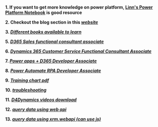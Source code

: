 **1. If you want to get more knowledge on power platform, [Linn's Power Platform Notebook](https://linnzawwin.blogspot.com/) is good resource**


**2. Checkout the blog section in this _[website](https://uds.systems/)_**


**3. _[Different books available to learn](https://carldesouza.com/books/)_**


**5. _[D365 Sales functional consultant associate ]( https://learn.microsoft.com/enus/certifications/d365functionalconsultantsales/)_**


**6. _[Dynamics 365 Customer Service Functional Consultant Associate ]( https://learn.microsoft.com/enus/certifications/d365functionalconsultantcustomerservice/)_**


**7. _[Power apps + D365 Developer Associate ]( https://learn.microsoft.com/enus/certifications/powerappsandd365developerassociate/)_**


**8. _[Power Automate RPA Developer Associate ]( https://learn.microsoft.com/enus/certifications/powerautomaterpadeveloperassociate)_**


**9. _[Training chart pdf ]( https://query.prod.cms.rt.microsoft.com/cms/api/am/binary/RE4C5rO)_**


**10. _[troubleshooting ]( https://learn.microsoft.com/enus/troubleshoot/dynamics365/customerservice/welcomecustomerservice)_**


**11. _[D4Dynamics videos download ]( https://litsservicesmy.sharepoint.com/personal/adnan_jalees_lits_services/_layouts/15/onedrive.aspx?id=%2Fpersonal%2Fadnan%5Fjalees%5Flits%5Fservices%2FDocuments%2FTraining%20Camp%2FD365&ga=1)_**


**12. _[query data using web api ]( https://learn.microsoft.com/enus/powerapps/developer/dataplatform/webapi/query/overview)_**


**13. _[query data using xrm.webapi (can use js) ]( https://learn.microsoft.com/enus/powerapps/developer/modeldrivenapps/clientapi/reference/xrmwebapi)_**
